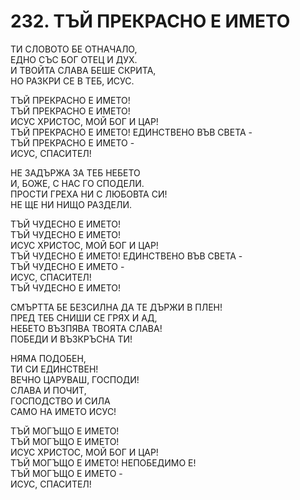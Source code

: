 # 232. ТЪЙ ПРЕКРАСНО Е ИМЕТО  

TИ СЛОВОТО БЕ ОТНАЧАЛО,  
ЕДНО СЪС БОГ ОТЕЦ И ДУХ.  
И ТВОЙТА СЛАВА БЕШЕ СКРИТА,  
НО РАЗКРИ СЕ В ТЕБ, ИСУС.  
  
ТЪЙ ПРЕКРАСНО Е ИМЕТО!  
ТЪЙ ПРЕКРАСНО Е ИМЕТО!  
ИСУС ХРИСТОС, МОЙ БОГ И ЦАР!  
ТЪЙ ПРЕКРАСНО Е ИМЕТО! ЕДИНСТВЕНО ВЪВ СВЕТА -  
ТЪЙ ПРЕКРАСНО Е ИМЕТО -  
ИСУС, СПАСИТЕЛ!  
  
НЕ ЗАДЪРЖА ЗА ТЕБ НЕБЕТО  
И, БОЖЕ, С НАС ГО СПОДЕЛИ.  
ПРОСТИ ГРЕХА НИ С ЛЮБОВТА СИ!  
НЕ ЩЕ НИ НИЩО РАЗДЕЛИ.  
  
ТЪЙ ЧУДЕСНО Е ИМЕТО!  
ТЪЙ ЧУДЕСНО Е ИМЕТО!  
ИСУС ХРИСТОС, МОЙ БОГ И ЦАР!  
ТЪЙ ЧУДЕСНО Е ИМЕТО! ЕДИНСТВЕНО ВЪВ СВЕТА -  
ТЪЙ ЧУДЕСНО Е ИМЕТО -  
ИСУС, СПАСИТЕЛ!  
ТЪЙ ЧУДЕСНО Е ИМЕТО!  
  
СМЪРТТА БЕ БЕЗСИЛНА ДА ТЕ ДЪРЖИ В ПЛЕН!  
ПРЕД ТЕБ СНИШИ СЕ ГРЯХ И АД,  
НЕБЕТО ВЪЗПЯВА ТВОЯТА СЛАВА!  
ПОБЕДИ И ВЪЗКРЪСНА ТИ!  
  
НЯМА ПОДОБЕН,  
ТИ СИ ЕДИНСТВЕН!  
ВЕЧНО ЦАРУВАШ, ГОСПОДИ!  
СЛАВА И ПОЧИТ,  
ГОСПОДСТВО И СИЛА  
САМО НА ИМЕТО ИСУС!  
  
ТЪЙ МОГЪЩО Е ИМЕТО!  
ТЪЙ МОГЪЩО Е ИМЕТО!  
ИСУС ХРИСТОС, МОЙ БОГ И ЦАР!  
ТЪЙ МОГЪЩО Е ИМЕТО! НЕПОБЕДИМО Е!  
ТЪЙ МОГЪЩО Е ИМЕТО -  
ИСУС, СПАСИТЕЛ!  


<DownloadsButton pdf="/pdf/232-tay-prekrasno-e-imeto.pdf" />

<DownloadChordsButton pdf="/chords/232-tay-prekrasno-e-imeto_akord.pdf"/>
